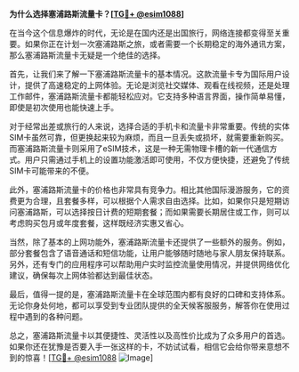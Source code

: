 **为什么选择塞浦路斯流量卡？[[TG💪+ @esim1088](https://t.me/s/esim1088)]**

在当今这个信息爆炸的时代，无论是在国内还是出国旅行，网络连接都变得至关重要。如果你正在计划一次塞浦路斯之旅，或者需要一个长期稳定的海外通讯方案，那么塞浦路斯流量卡无疑是一个绝佳的选择。

首先，让我们来了解一下塞浦路斯流量卡的基本情况。这款流量卡专为国际用户设计，提供了高速稳定的上网体验。无论是浏览社交媒体、观看在线视频，还是处理工作邮件，塞浦路斯流量卡都能轻松应对。它支持多种语言界面，操作简单易懂，即使是初次使用也能快速上手。

对于经常出差或旅行的人来说，选择合适的手机卡和流量卡非常重要。传统的实体SIM卡虽然可靠，但更换起来较为麻烦，而且一旦丢失或损坏，就需要重新购买。而塞浦路斯流量卡则采用了eSIM技术，这是一种无需物理卡槽的新一代通信方式。用户只需通过手机上的设置功能激活即可使用，不仅方便快捷，还避免了传统SIM卡可能带来的不便。

此外，塞浦路斯流量卡的价格也非常具有竞争力。相比其他国际漫游服务，它的资费更为合理，且套餐多样，可以根据个人需求自由选择。比如，如果你只是短期访问塞浦路斯，可以选择按日计费的短期套餐；而如果需要长期居住或工作，则可以考虑购买包月或年度套餐，这样既经济实惠又省心。

当然，除了基本的上网功能外，塞浦路斯流量卡还提供了一些额外的服务。例如，部分套餐包含了语音通话和短信功能，让用户能够随时随地与家人朋友保持联系。另外，还有专门的应用程序可以帮助用户实时监控流量使用情况，并提供网络优化建议，确保每次上网体验都达到最佳状态。

最后，值得一提的是，塞浦路斯流量卡在全球范围内都有良好的口碑和支持体系。无论你身处何地，都可以享受到专业团队提供的全天候客服服务，解答你在使用过程中遇到的各种问题。

总之，塞浦路斯流量卡以其便捷性、灵活性以及高性价比成为了众多用户的首选。如果你还在犹豫是否要入手一张这样的卡，不妨试试看，相信它会给你带来意想不到的惊喜！[[TG💪+ @esim1088](https://t.me/s/esim1088) ![Image](https://i.postimg.cc/4NQfJmqS/Snipaste-2025-05-13-00-14-12.png)]